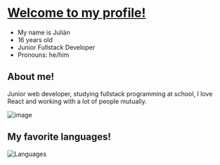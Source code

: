 # [Welcome to my profile!](https://github.com/Exaedro/Exaedro)
- My name is Julián
- 16 years old
- Junior Fullstack Developer
- Pronouns: he/him

## About me!
Junior web developer, studying fullstack programming at school, I love React and working with a lot of people mutually.

![image](https://github.com/Exaedro/Exaedro/assets/77593869/bc4799a4-f669-4f32-8944-4d9d1e43fd98)

## My favorite languages!
![Languages](https://github-readme-stats.vercel.app/api/top-langs/?username=exaedro&layout=compact&theme=tokyonight)
